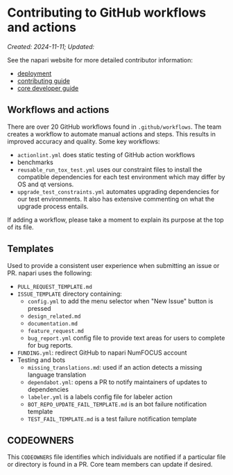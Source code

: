 # Contributing to GitHub workflows and actions

*Created: 2024-11-11; Updated:*

See the napari website for more detailed contributor information:
- [deployment](https://napari.org/stable/developers/contributing/documentation/docs_deployment.html)
- [contributing guide](https://napari.org/stable/developers/contributing/index.html)
- [core developer guide](https://napari.org/stable/developers/coredev/core_dev_guide.html)

## Workflows and actions

There are over 20 GitHub workflows found in `.github/workflows`.
The team creates a workflow to automate manual actions and steps.
This results in improved accuracy and quality. Some key workflows:
- `actionlint.yml` does static testing of GitHub action workflows
- benchmarks
- `reusable_run_tox_test.yml` uses our constraint files to install the
  compatible dependencies for each test environment which may differ
  by OS and qt versions.
- `upgrade_test_constraints.yml` automates upgrading dependencies for
  our test environments. It also has extensive commenting on what the
  upgrade process entails.

If adding a workflow, please take a moment to explain its purpose at the
top of its file.

## Templates

Used to provide a consistent user experience when submitting an issue or PR.
napari uses the following:
- `PULL_REQUEST_TEMPLATE.md`
- `ISSUE_TEMPLATE` directory containing:
   - `config.yml` to add the menu selector when "New Issue" button is pressed
   - `design_related.md`
   - `documentation.md`
   - `feature_request.md`
   - `bug_report.yml` config file to provide text areas for users to complete for bug reports.
- `FUNDING.yml`: redirect GitHub to napari NumFOCUS account
- Testing and bots
   - `missing_translations.md`: used if an action detects a missing language translation
   - `dependabot.yml`: opens a PR to notify maintainers of updates to dependencies
   - `labeler.yml` is a labels config file for labeler action
   - `BOT_REPO_UPDATE_FAIL_TEMPLATE.md` is an bot failure notification template
   - `TEST_FAIL_TEMPLATE.md` is a test failure notification template

## CODEOWNERS

This `CODEOWNERS` file identifies which individuals are notified if a
particular file or directory is found in a PR. Core team members can
update if desired.
